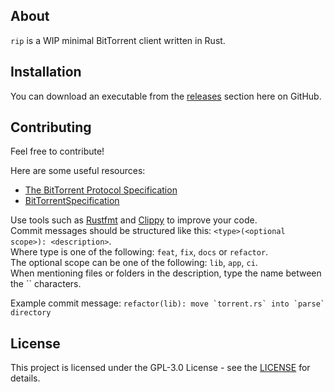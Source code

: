 ## About

`rip` is a WIP minimal BitTorrent client written in Rust.

## Installation

You can download an executable from the [releases](https://github.com/jonassterud/rip/releases) section here on GitHub.

## Contributing

Feel free to contribute!

Here are some useful resources:

* [The BitTorrent Protocol Specification](https://www.bittorrent.org/beps/bep_0003.html)
* [BitTorrentSpecification](https://wiki.theory.org/BitTorrentSpecification)

Use tools such as [Rustfmt](https://github.com/rust-lang/rustfmt) and [Clippy](https://github.com/rust-lang/rust-clippy) to improve your code.  
Commit messages should be structured like this: `<type>(<optional scope>): <description>`.  
Where type is one of the following: `feat`, `fix`, `docs` or `refactor`.  
The optional scope can be one of the following: `lib`, `app`, `ci`.  
When mentioning files or folders in the description, type the name between the \`\` characters.

Example commit message: ``refactor(lib): move `torrent.rs` into `parse` directory``

## License

This project is licensed under the GPL-3.0 License - see the [LICENSE](./LICENSE) for details.
